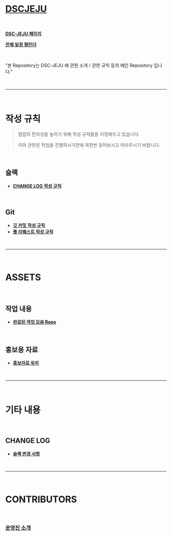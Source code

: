 # [DSCJEJU](https://dsc-jeju-2019.github.io/DSCJEJU/)

<br/>

**[DSC-JEJU 페이지](https://sites.google.com/view/dsc-jeju/)**

**[전체 일정 캘린더](https://calendar.google.com/calendar/embed?src=sqvqqe0jbt0c1c6p6arp09ni2g%40group.calendar.google.com&ctz=Asia%2FSeoul)**

<br/>

"본 Repository는 DSC-JEJU 에 관한 소개 / 관련 규칙 등의 메인 Repository 입니다."

<br/>

------

<br/>

# 작성 규칙

> 협업의 편의성을 높이기 위해 작성 규칙들을 지정해두고 있습니다.
>
> 이와 관련된 작업을 진행하시기전에 꼭한번 읽어보시고 따라주시기 바랍니다.

<br/>

## 슬랙

- **[CHANGE LOG 작성 규칙](./RULES/SLACK/SLACK_CHANGES_WRITE_RULE.md)**

<br/>

## Git

- **[깃 커밋 작성 규칙](./RULES/GIT/COMMIT/COMMIT_RULE.md)**
- **[풀 리퀘스트 작성 규칙](./RULES/GIT/PR/PULL_REQUEST.md)**


<br/>

------

<br/>

# ASSETS

<br/>

## 작업 내용

- **[완료된 작업 모음 Repo](https://github.com/DSC-JEJU-2019/Project_Summary)**

<br/>

## 홍보용 자료

- **[홍보자료 위치](./ASSETS/PUBLICIZE/)**

<br/>

------

<br/>

# 기타 내용

<br/>

## CHANGE LOG

- **[슬랙 변경 사항](./CHANGES/SLACK/CHANGES.md)**

<br/>

------

<br/>

# CONTRIBUTORS

<br/>

### [운영진 소개](./MEMBERS/WHOAMI/SUMMARY.md)

<br/>
